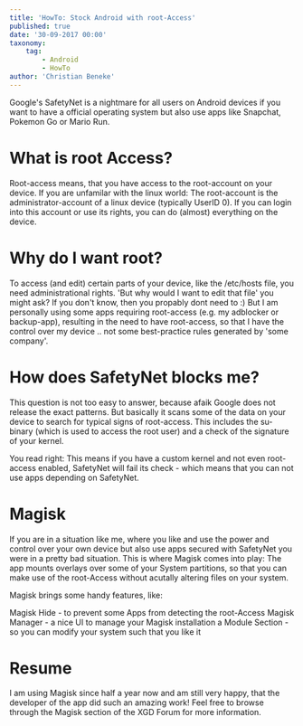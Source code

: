 ```yaml
---
title: 'HowTo: Stock Android with root-Access'
published: true
date: '30-09-2017 00:00'
taxonomy:
    tag:
        - Android
        - HowTo
author: 'Christian Beneke'
---
```


Google's SafetyNet is a nightmare for all users on Android devices if you want to have a official operating system but also use apps like Snapchat, Pokemon Go or Mario Run.

# What is root Access?
Root-access means, that you have access to the root-account on your device. If you are unfamilar with the linux world: The root-account is the administrator-account of a linux device (typically UserID 0). If you can login into this account or use its rights, you can do (almost) everything on the device.

# Why do I want root?
To access (and edit) certain parts of your device, like the /etc/hosts file, you need administrational rights. 'But why would I want to edit that file' you might ask? If you don't know, then you propably dont need to :)
But I am personally using some apps requiring root-access (e.g. my adblocker or backup-app), resulting in the need to have root-access, so that I have the control over my device .. not some best-practice rules generated by 'some company'.

# How does SafetyNet blocks me?
This question is not too easy to answer, because afaik Google does not release the exact patterns. But basically it scans some of the data on your device to search for typical signs of root-access. This includes the su-binary (which is used to access the root user) and a check of the signature of your kernel.

You read right: This means if you have a custom kernel and not even root-access enabled, SafetyNet will fail its check - which means that you can not use apps depending on SafetyNet.

# Magisk
If you are in a situation like me, where you like and use the power and control over your own device but also use apps secured with SafetyNet you were in a pretty bad situation. This is where Magisk comes into play: The app mounts overlays over some of your System partitions, so that you can make use of the root-Access without acutally altering files on your system.

Magisk brings some handy features, like:

Magisk Hide - to prevent some Apps from detecting the root-Access
Magisk Manager - a nice UI to manage your Magisk installation
a Module Section - so you can modify your system such that you like it

# Resume
I am using Magisk since half a year now and am still very happy, that the developer of the app did such an amazing work! Feel free to browse through the Magisk section of the XGD Forum for more information.